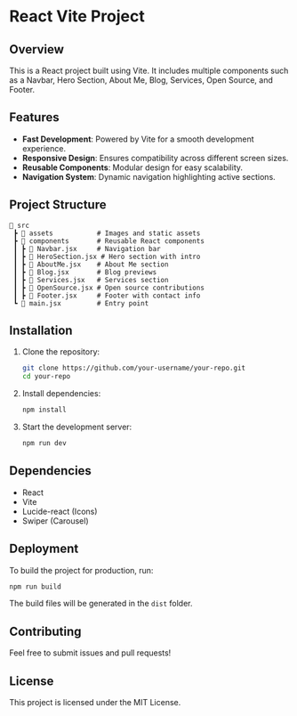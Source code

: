 # React Vite Project

## Overview
This is a React project built using Vite. It includes multiple components such as a Navbar, Hero Section, About Me, Blog, Services, Open Source, and Footer.

## Features
- **Fast Development**: Powered by Vite for a smooth development experience.
- **Responsive Design**: Ensures compatibility across different screen sizes.
- **Reusable Components**: Modular design for easy scalability.
- **Navigation System**: Dynamic navigation highlighting active sections.

## Project Structure
```
📂 src
 ┣ 📂 assets           # Images and static assets
 ┣ 📂 components       # Reusable React components
 ┃ ┣ 📜 Navbar.jsx     # Navigation bar
 ┃ ┣ 📜 HeroSection.jsx # Hero section with intro
 ┃ ┣ 📜 AboutMe.jsx    # About Me section
 ┃ ┣ 📜 Blog.jsx       # Blog previews
 ┃ ┣ 📜 Services.jsx   # Services section
 ┃ ┣ 📜 OpenSource.jsx # Open source contributions
 ┃ ┣ 📜 Footer.jsx     # Footer with contact info
 ┗ 📜 main.jsx         # Entry point
```

## Installation

1. Clone the repository:
   ```sh
   git clone https://github.com/your-username/your-repo.git
   cd your-repo
   ```
2. Install dependencies:
   ```sh
   npm install
   ```
3. Start the development server:
   ```sh
   npm run dev
   ```

## Dependencies
- React
- Vite
- Lucide-react (Icons)
- Swiper (Carousel)

## Deployment
To build the project for production, run:
```sh
npm run build
```
The build files will be generated in the `dist` folder.

## Contributing
Feel free to submit issues and pull requests!

## License
This project is licensed under the MIT License.
